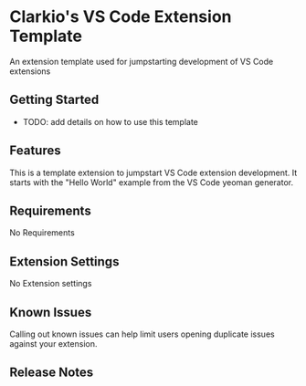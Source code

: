 # Clarkio's VS Code Extension Template

An extension template used for jumpstarting development of VS Code extensions

## Getting Started

- TODO: add details on how to use this template

## Features

This is a template extension to jumpstart VS Code extension development. It starts with the "Hello World" example from the VS Code yeoman generator.

## Requirements

No Requirements

## Extension Settings

No Extension settings

## Known Issues

Calling out known issues can help limit users opening duplicate issues against your extension.

## Release Notes
